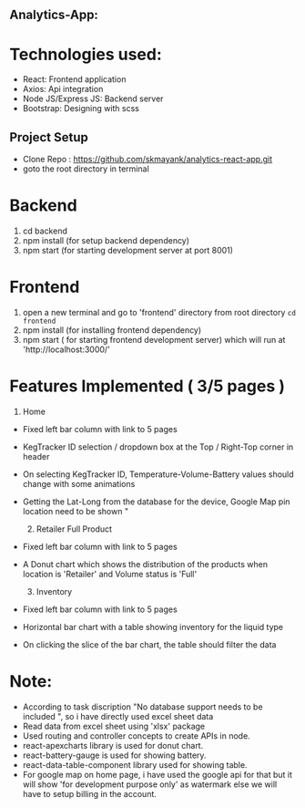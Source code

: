 ## Analytics-App:

# Technologies used:
-  React: Frontend application
-  Axios: Api integration
-  Node JS/Express JS: Backend server
-  Bootstrap: Designing with scss

## Project Setup
- Clone Repo : https://github.com/skmayank/analytics-react-app.git
- goto the root directory in terminal

# Backend 
1. cd backend
2. npm install (for setup backend dependency)
3. npm start (for starting development server at port 8001)


# Frontend
1. open a new terminal and go to 'frontend' directory from root directory `cd frontend`
2. npm install (for installing frontend dependency)
3. npm start ( for starting frontend development server)
   which will run at 'http://localhost:3000/'

# Features Implemented ( 3/5 pages )

  1) Home
* Fixed left bar column with link to 5 pages
* KegTracker ID selection / dropdown box at the Top / Right-Top corner in header
* On selecting KegTracker ID, Temperature-Volume-Battery values should change with some animations
* Getting the Lat-Long from the database for the device, Google Map pin location need to be shown "

  2) Retailer Full Product
* Fixed left bar column with link to 5 pages
* A Donut chart which shows the distribution of the products when location is 'Retailer' and Volume status is 'Full'

  3) Inventory
* Fixed left bar column with link to 5 pages
* Horizontal bar chart with a table showing inventory for the liquid type
* On clicking the slice of the bar chart, the table should filter the data

 

# Note: 
- According to task discription "No database support needs to be included ", so i have directly used excel sheet data
- Read data from excel sheet using 'xlsx' package
- Used routing and controller concepts to create APIs in node.
- react-apexcharts library is used for donut chart.
- react-battery-gauge is used for showing battery.
- react-data-table-component library used for showing table.
- For google map on home page, i have used the google api for that but it will show 'for development purpose only' as watermark else we will have to        setup billing in the account.


